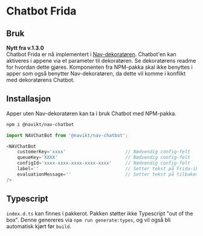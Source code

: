 # Chatbot Frida

## Bruk
**Nytt fra v.1.3.0**<br>
Chatbot Frida er nå implementert i [Nav-dekoratøren](https://github.com/navikt/nav-dekoratoren).
Chatbot'en kan aktiveres i appene via et parameter til dekoratøren. Se dekoratørens readme for hvordan dette gjøres.
Komponenten fra NPM-pakka skal ikke benyttes i apper som også benytter Nav-dekoratøren, da dette vil komme i konflikt med dekoratørens Chatbot.

## Installasjon
Apper uten Nav-dekoratøren kan ta i bruk Chatbot med NPM-pakka. 
```sh
npm i @navikt/nav-chatbot
```
```javascript
import NAVChatBot from '@navikt/nav-chatbot';

<NAVChatBot
    customerKey='xxxx'                      // Nødvendig config-felt
    queueKey='XXXX'                         // Nødvendig config-felt
    configId='xxxx-xxxx-xxxx-xxxx-xxxx'     // Nødvendig config-felt
    label=''                                // Setter tekst på Frida-ikonet (optional)
    evaluationMessage=''                    // Setter tekst på tilbakemeldings-forespørsel (optional)
/>
```

## Typescript
`index.d.ts` kan finnes i pakkerot. Pakken støtter ikke Typescript "out of the box".
Denne genereres via `npm run generate:types`, og vil også bli automatisk kjørt før `build`.
